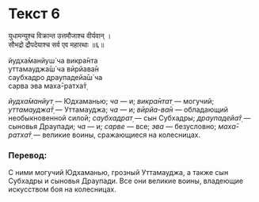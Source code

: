 # Текст 6

युधामन्युश्च विक्रान्त उत्तमौजाश्च वीर्यवान् ।  
सौभद्रो द्रौपदेयाश्च सर्व एव महारथाः ॥६॥

йудха̄манйуш́ ча викра̄нта  
уттамауджа̄ш́ ча вӣрйава̄н  
саубхадро драупадейа̄ш́ ча  
сарва эва маха̄-ратха̄т̣

_йудха̄манйут̣_ — Юдхаманью; _ча_ — и; _викра̄нтат̣_ — могучий; _уттамауджа̄т̣_ — Уттамауджа; _ча_ — и; _вӣрйа-ва̄н_ — обладающий необыкновенной силой; _саубхадрат̣_ — сын Субхадры; _драупадейа̄т̣_ — сыновья Драупади; _ча_ — и; _сарве_ — все; _эва_ — безусловно; _маха̄-ратха̄т̣_ — великие воины, сражающиеся на колесницах.

### Перевод:

С ними могучий Юдхаманью, грозный Уттамауджа, а также сын Субхадры и сыновья Драупади. Все они великие воины, владеющие искусством боя на колесницах.